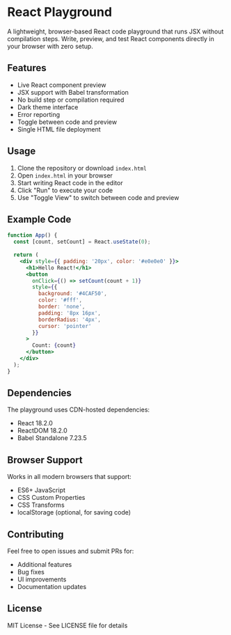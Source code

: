 # React Playground

A lightweight, browser-based React code playground that runs JSX without compilation steps. Write, preview, and test React components directly in your browser with zero setup.

## Features

- Live React component preview
- JSX support with Babel transformation
- No build step or compilation required
- Dark theme interface
- Error reporting
- Toggle between code and preview
- Single HTML file deployment

## Usage

1. Clone the repository or download `index.html`
2. Open `index.html` in your browser
3. Start writing React code in the editor
4. Click "Run" to execute your code
5. Use "Toggle View" to switch between code and preview

## Example Code

```jsx
function App() {
  const [count, setCount] = React.useState(0);
  
  return (
    <div style={{ padding: '20px', color: '#e0e0e0' }}>
      <h1>Hello React!</h1>
      <button 
        onClick={() => setCount(count + 1)}
        style={{
          background: '#4CAF50',
          color: '#fff',
          border: 'none',
          padding: '8px 16px',
          borderRadius: '4px',
          cursor: 'pointer'
        }}
      >
        Count: {count}
      </button>
    </div>
  );
}
```

## Dependencies

The playground uses CDN-hosted dependencies:
- React 18.2.0
- ReactDOM 18.2.0
- Babel Standalone 7.23.5

## Browser Support

Works in all modern browsers that support:
- ES6+ JavaScript
- CSS Custom Properties
- CSS Transforms
- localStorage (optional, for saving code)

## Contributing

Feel free to open issues and submit PRs for:
- Additional features
- Bug fixes
- UI improvements
- Documentation updates

## License

MIT License - See LICENSE file for details
